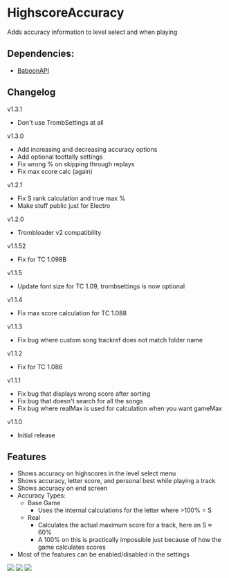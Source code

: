 # HighscoreAccuracy
Adds accuracy information to level select and when playing

## Dependencies:
- [BaboonAPI](https://github.com/tc-mods/BaboonAPI)

## Changelog
v1.3.1
- Don't use TrombSettings at all

v1.3.0
- Add increasing and decreasing accuracy options
- Add optional toottally settings
- Fix wrong % on skipping through replays
- Fix max score calc (again)

v1.2.1
- Fix S rank calculation and true max %
- Make stuff public just for Electro

v1.2.0
- Trombloader v2 compatibility

v1.1.52
- Fix for TC 1.098B

v1.1.5
- Update font size for TC 1.09, trombsettings is now optional

v1.1.4
- Fix max score calculation for TC 1.088

v1.1.3
- Fix bug where custom song trackref does not match folder name

v1.1.2
- Fix for TC 1.086

v1.1.1
- Fix bug that displays wrong score after sorting
- Fix bug that doesn't search for all the songs
- Fix bug where realMax is used for calculation when you want gameMax

v1.1.0
- Initial release

## Features
- Shows accuracy on highscores in the level select menu
- Shows accuracy, letter score, and personal best while playing a track
- Shows accuracy on end screen
- Accuracy Types:
  - Base Game
    - Uses the internal calculations for the letter where >100% = S
  - Real
    - Calculates the actual maximum score for a track, here an S ≈ 60%
    - A 100% on this is practically impossible just because of how the game calculates scores
- Most of the features can be enabled/disabled in the settings

<img src="https://i.imgur.com/LWLTWFz.jpg"/>
<img src="https://i.imgur.com/EDYfzlU.jpg"/>
<img src="https://i.imgur.com/gspIepv.jpg"/>
